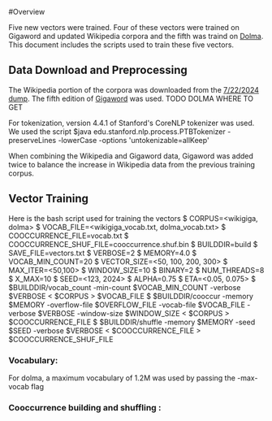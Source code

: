 #Overview

Five new vectors were trained. Four of these vectors were trained on Gigaword and updated Wikipedia corpora and the fifth was traind on [Dolma](https://allenai.github.io/dolma/). This document includes the scripts used to train these five vectors. 

## Data Download and Preprocessing 

The Wikipedia portion of the corpora was downloaded from the [7/22/2024 dump](https://dumps.wikimedia.org/enwiki/20240720/enwiki-20240720-pages-meta-current.xml.bz2). The fifth edition of [Gigaword](https://catalog.ldc.upenn.edu/LDC2011T07) was used. TODO DOLMA WHERE TO GET 

For tokenization, version 4.4.1 of Stanford's CoreNLP tokenizer was used. We used the script 
    $java edu.stanford.nlp.process.PTBTokenizer -preserveLines -lowerCase -options 'untokenizable=allKeep'

When combining the Wikipedia and Gigaword data, Gigaword was added twice to balance the increase in Wikipedia data from the previous training corpus.

## Vector Training 

Here is the bash script used for training the vectors
$  CORPUS=<wikigiga, dolma>
$  VOCAB_FILE=<wikigiga_vocab.txt, dolma_vocab.txt>
$  COOCCURRENCE_FILE=vocab.txt
$  COOCCURRENCE_SHUF_FILE=cooccurrence.shuf.bin
$  BUILDDIR=build
$  SAVE_FILE=vectors.txt
$  VERBOSE=2
$  MEMORY=4.0
$  VOCAB_MIN_COUNT=20
$  VECTOR_SIZE=<50, 100, 200, 300>
$  MAX_ITER=<50,100>
$  WINDOW_SIZE=10
$  BINARY=2
$  NUM_THREADS=8
$  X_MAX=10
$  SEED=<123, 2024>
$  ALPHA=0.75
$  ETA=<0.05, 0.075>
$  $BUILDDIR/vocab_count  -min-count $VOCAB_MIN_COUNT -verbose $VERBOSE < $CORPUS > $VOCAB_FILE
$  $BUILDDIR/cooccur -memory $MEMORY -overflow-file $OVERFLOW_FILE -vocab-file $VOCAB_FILE -verbose $VERBOSE -window-size $WINDOW_SIZE < $CORPUS > $COOCCURRENCE_FILE
$  $BUILDDIR/shuffle -memory $MEMORY -seed $SEED -verbose $VERBOSE < $COOCCURRENCE_FILE > $COOCCURRENCE_SHUF_FILE

### Vocabulary:
For dolma, a maximum vocabulary of 1.2M was used by passing the -max-vocab flag 

### Cooccurrence building and shuffling :




